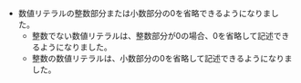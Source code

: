 - 数値リテラルの整数部分または小数部分の0を省略できるようになりました。
    - 整数でない数値リテラルは、整数部分が0の場合、0を省略して記述できるようになりました。
    - 整数の数値リテラルは、小数部分の0を省略して記述できるようになりました。
